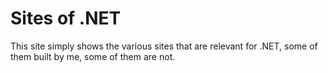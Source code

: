 # Sites of .NET

This site simply shows the various sites that are relevant for .NET, some of
them built by me, some of them are not.
